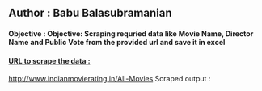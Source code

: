 <h2>Author : Babu Balasubramanian</h2> 
<h4>Objective : Objective: Scraping requried data like Movie Name, Director Name and Public Vote from the provided url and save it in excel</h4>
<h4><u>URL to scrape the data :</h4> http://www.indianmovierating.in/All-Movies</u>
Scraped output :
